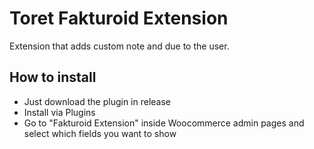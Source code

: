 # Toret Fakturoid Extension

Extension that adds custom note and due to the user.

## How to install

- Just download the plugin in release
- Install via Plugins
- Go to "Fakturoid Extension" inside Woocommerce admin pages and select which fields you want to show